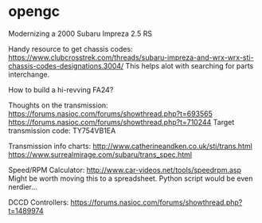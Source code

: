 # opengc
Modernizing a 2000 Subaru Impreza 2.5 RS

Handy resource to get chassis codes:
https://www.clubcrosstrek.com/threads/subaru-impreza-and-wrx-wrx-sti-chassis-codes-designations.3004/
This helps alot with searching for parts interchange.

How to build a hi-revving FA24?

Thoughts on the transmission:
https://forums.nasioc.com/forums/showthread.php?t=693565
https://forums.nasioc.com/forums/showthread.php?t=710244
Target transmission code: TY754VB1EA 

Transmission info charts:
http://www.catherineandken.co.uk/sti/trans.html
https://www.surrealmirage.com/subaru/trans_spec.html

Speed/RPM Calculator:
http://www.car-videos.net/tools/speedrpm.asp Might be worth moving this to a spreadsheet. Python script would be even nerdier...

DCCD Controllers:
https://forums.nasioc.com/forums/showthread.php?t=1489974
